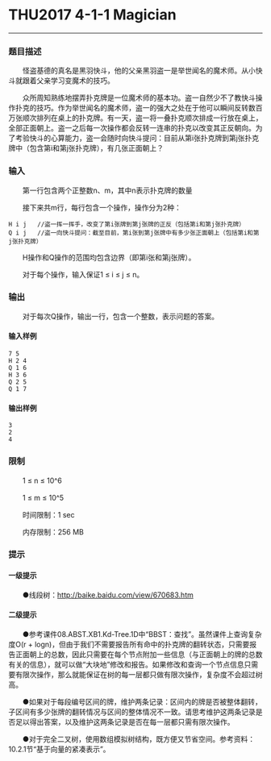 # THU2017 4-1-1 Magician

------

### **题目描述**

　　怪盗基德的真名是黑羽快斗，他的父亲黑羽盗一是举世闻名的魔术师。从小快斗就跟着父亲学习变魔术的技巧。

　　众所周知熟练地摆弄扑克牌是一位魔术师的基本功。盗一自然少不了教快斗操作扑克的技巧。作为举世闻名的魔术师，盗一的强大之处在于他可以瞬间反转数百万张顺次排列在桌上的扑克牌。有一天，盗一将一叠扑克顺次排成一行放在桌上，全部正面朝上。盗一之后每一次操作都会反转一连串的扑克以改变其正反朝向。为了考验快斗的心算能力，盗一会随时向快斗提问：目前从第i张扑克牌到第j张扑克牌中（包含第i和第j张扑克牌），有几张正面朝上？

### **输入**

　　第一行包含两个正整数n、m，其中n表示扑克牌的数量

　　接下来共m行，每行包含一个操作，操作分为2种：

```
H i j	//盗一挥一挥手，改变了第i张牌到第j张牌的正反（包括第i和第j张扑克牌）
Q i j	//盗一向快斗提问：截至目前，第i张到第j张牌中有多少张正面朝上（包括第i和第j张扑克牌）
```

　　H操作和Q操作的范围均包含边界（即第i张和第j张牌）。

　　对于每个操作，输入保证1 ≤ i ≤ j ≤ n。

### **输出**

　　对于每次Q操作，输出一行，包含一个整数，表示问题的答案。

#### **输入样例**

```
7 5
H 2 4
Q 1 6
H 3 6
Q 2 5
Q 1 7
```

#### **输出样例**

```
3
2
4
```

### **限制**

　　1 ≤ n ≤ 10^6

　　1 ≤ m ≤ 10^5

　　时间限制：1 sec

　　内存限制：256 MB

### **提示**

#### **一级提示**

　　●线段树：http://baike.baidu.com/view/670683.htm

#### **二级提示**

　　●参考课件08.ABST.XB1.Kd-Tree.1D中“BBST：查找”。虽然课件上查询复杂度O(r + logn)，但由于我们不需要报告所有命中的扑克牌的翻转状态，只需要报告正面朝上的总数，因此只需要在每个节点附加一些信息（与正面朝上的牌的总数有关的信息），就可以做“大块地”修改和报告。如果修改和查询一个节点信息只需要有限次操作，那么就能保证在树的每一层都只做有限次操作，复杂度不会超过树高。

　　●如果对于每段编号区间的牌，维护两条记录：区间内的牌是否被整体翻转，子区间有多少张牌的翻转情况与区间的整体情况不一致。请思考维护这两条记录是否足以得出答案，以及维护这两条记录是否在每一层都只需有限次操作。

　　●对于完全二叉树，使用数组模拟树结构，既方便又节省空间。参考资料：10.2.1节“基于向量的紧凑表示”。